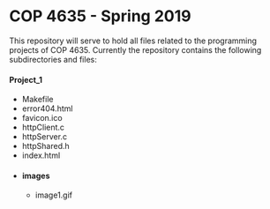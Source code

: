 # COP 4635 - Spring 2019

This repository will serve to hold all files related to the programming projects
of COP 4635. Currently the repository contains the following subdirectories and
files:

#### Project_1
* Makefile
* error404.html
* favicon.ico
* httpClient.c
* httpServer.c
* httpShared.h
* index.html
* #### images
  * image1.gif

